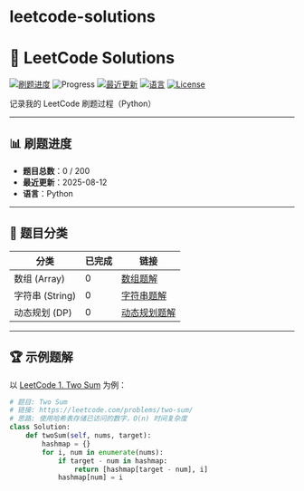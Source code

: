 # leetcode-solutions
# 📝 LeetCode Solutions

[![刷题进度](https://img.shields.io/badge/题目总数-1/200-4CAF50?style=flat-square)](#)
![Progress](https://progress-bar.dev/1/?scale=200&title=完成题数&width=500&color=4CAF50)
[![最近更新](https://img.shields.io/badge/最近更新-2025--08--13-blue?style=flat-square)](#)
[![语言](https://img.shields.io/badge/语言-Python%20%7C%20JavaScript-orange?style=flat-square)](#)
[![License](https://img.shields.io/badge/License-MIT-lightgrey?style=flat-square)](#)

记录我的 LeetCode 刷题过程（Python）

---

## 📊 刷题进度
- **题目总数**：0 / 200  
- **最近更新**：2025-08-12  
- **语言**：Python

---

## 📂 题目分类
| 分类 | 已完成 | 链接 |
|------|--------|------|
| 数组 (Array) | 0 | [数组题解](./array) |
| 字符串 (String) | 0 | [字符串题解](./string) |
| 动态规划 (DP) | 0 | [动态规划题解](./dp) |

---

## 🏆 示例题解
以 [LeetCode 1. Two Sum](https://leetcode.com/problems/two-sum/) 为例：

```python
# 题目: Two Sum
# 链接: https://leetcode.com/problems/two-sum/
# 思路: 使用哈希表存储已访问的数字，O(n) 时间复杂度
class Solution:
    def twoSum(self, nums, target):
        hashmap = {}
        for i, num in enumerate(nums):
            if target - num in hashmap:
                return [hashmap[target - num], i]
            hashmap[num] = i
